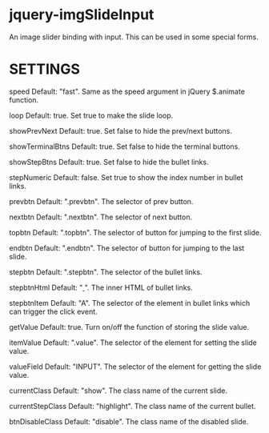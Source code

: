 jquery-imgSlideInput
====================

An image slider binding with input. This can be used in some special forms.


SETTINGS
====================

speed
Default: "fast". Same as the speed argument in jQuery $.animate function.

loop
Default: true. Set true to make the slide loop.

showPrevNext
Default: true. Set false to hide the prev/next buttons.

showTerminalBtns
Default: true. Set false to hide the terminal buttons.

showStepBtns
Default: true. Set false to hide the bullet links.

stepNumeric
Default: false. Set true to show the index number in bullet links.

prevbtn
Default: ".prevbtn". The selector of prev button.

nextbtn
Default: ".nextbtn". The selector of next button.

topbtn
Default: ".topbtn". The selector of button for jumping to the first slide.

endbtn
Default: ".endbtn". The selector of button for jumping to the last slide.

stepbtn
Default: ".stepbtn". The selector of the bullet links.

stepbtnHtml
Default: "<a href="#"> </a>". The inner HTML of bullet links.

stepbtnItem
Default: "A". The selector of the element in bullet links which can trigger the click event.

getValue
Default: true. Turn on/off the function of storing the slide value.

itemValue
Default: ".value". The selector of the element for setting the slide value.

valueField
Default: "INPUT". The selector of the element for getting the slide value.

currentClass
Default: "show". The class name of the current slide.

currentStepClass
Default: "highlight". The class name of the current bullet.

btnDisableClass
Default: "disable". The class name of the disabled slide.

